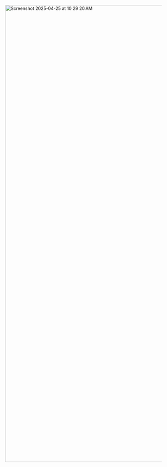 <img width="1470" alt="Screenshot 2025-04-25 at 10 29 20 AM" src="https://github.com/user-attachments/assets/c1f79971-1a42-4782-ab86-2c91696315ee" />
